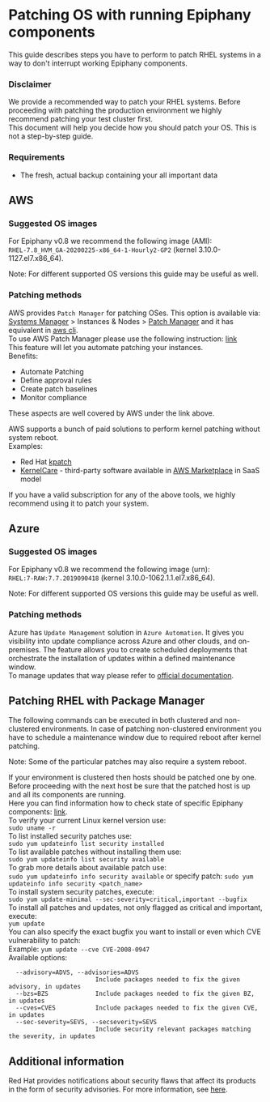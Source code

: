 # Patching OS with running Epiphany components

This guide describes steps you have to perform to patch RHEL systems in a way to don't interrupt working Epiphany components.

### Disclaimer

We provide a recommended way to patch your RHEL systems. Before proceeding with patching the production environment we highly recommend patching your test cluster first.  
This document will help you decide how you should patch your OS. This is not a step-by-step guide.

### Requirements

- The fresh, actual backup containing your all important data

## AWS

### Suggested OS images

For Epiphany v0.8 we recommend the following image (AMI):  
`RHEL-7.8_HVM_GA-20200225-x86_64-1-Hourly2-GP2` (kernel 3.10.0-1127.el7.x86_64).

Note: For different supported OS versions this guide may be useful as well.

### Patching methods

AWS provides `Patch Manager` for patching OSes. This option is available via:  
[Systems Manager](https://eu-central-1.console.aws.amazon.com/systems-manager/) > Instances & Nodes > [Patch Manager](https://eu-central-1.console.aws.amazon.com/systems-manager/patch-manager) and it has equivalent in [aws cli](https://docs.aws.amazon.com/systems-manager/latest/userguide/patch-manager-cli-commands.html).  
To use AWS Patch Manager please use the following instruction: [link](https://docs.aws.amazon.com/systems-manager/latest/userguide/patch-manager-how-it-works.html)  
This feature will let you automate patching your instances.  
Benefits:

- Automate Patching
- Define approval rules
- Create patch baselines
- Monitor compliance

These aspects are well covered by AWS under the link above.

AWS supports a bunch of paid solutions to perform kernel patching without system reboot.  
Examples:
- Red Hat [kpatch](https://access.redhat.com/documentation/en-us/red_hat_enterprise_linux/7/html/kernel_administration_guide/applying_patches_with_kernel_live_patching)
- [KernelCare](https://www.kernelcare.com/) - third-party software available in [AWS Marketplace](https://aws.amazon.com/marketplace/pp/B085ZLFK7B) in SaaS model

If you have a valid subscription for any of the above tools, we highly recommend using it to patch your system.

## Azure

### Suggested OS images

For Epiphany v0.8 we recommend the following image (urn):  
`RHEL:7-RAW:7.7.2019090418` (kernel 3.10.0-1062.1.1.el7.x86_64).

Note: For different supported OS versions this guide may be useful as well.

### Patching methods

Azure has `Update Management` solution in `Azure Automation`. It gives you visibility into update compliance across Azure and other clouds, and on-premises. The feature allows you to create scheduled deployments that orchestrate the installation of updates within a defined maintenance window.  
To manage updates that way please refer to [official documentation](https://docs.microsoft.com/en-us/azure/automation/update-management/update-mgmt-manage-updates-for-vm).

## Patching RHEL with Package Manager

The following commands can be executed in both clustered and non-clustered environments. In case of patching non-clustered environment you have to schedule a maintenance window due to required reboot after kernel patching.  

Note: Some of the particular patches may also require a system reboot.

If your environment is clustered then hosts should be patched one by one. Before proceeding with the next host be sure that the patched host is up and all its components are running.  
Here you can find information how to check state of specific Epiphany components: [link](./MAINTENANCE.md).  
To verify your current Linux kernel version use:  
`sudo uname -r`  
To list installed security patches use:  
`sudo yum updateinfo list security installed`  
To list available patches without installing them use:  
`sudo yum updateinfo list security available`  
To grab more details about available patch use:  
`sudo yum updateinfo info security available` or specify patch: `sudo yum updateinfo info security <patch_name>`  
To install system security patches, execute:  
`sudo yum update-minimal --sec-severity=critical,important --bugfix`  
To install all patches and updates, not only flagged as critical and important, execute:  
`yum update`  
You can also specify the exact bugfix you want to install or even which CVE vulnerability to patch:  
Example: `yum update --cve CVE-2008-0947`  
Available options:

```shell
  --advisory=ADVS, --advisories=ADVS
                        Include packages needed to fix the given advisory, in updates
  --bzs=BZS             Include packages needed to fix the given BZ, in updates
  --cves=CVES           Include packages needed to fix the given CVE, in updates
  --sec-severity=SEVS, --secseverity=SEVS
                        Include security relevant packages matching the severity, in updates
```

## Additional information

Red Hat provides notifications about security flaws that affect its products in the form of security advisories. For more information, see [here](https://access.redhat.com/security/updates/advisory).
